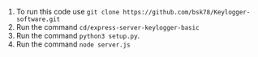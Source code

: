 
1. To run this code use `git clone https://github.com/bsk78/Keylogger-software.git`
2. Run the command `cd/express-server-keylogger-basic`
3. Run the command `python3 setup.py`.
4. Run the command `node server.js` 

